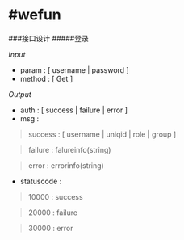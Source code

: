#wefun
================
###接口设计
#####登录

*Input*
- param : [ username | password ]
- method : [ Get ]

*Output*
- auth : [ success | failure | error ]
- msg : 

> success : [ username | uniqid | role | group ]

> failure :  falureinfo(string)

> error : errorinfo(string)

- statuscode :

> 10000 : success

> 20000 : failure

> 30000 : error